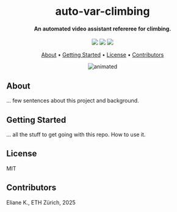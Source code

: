 <h1 align="center">
  <br>
  auto-var-climbing
  <br>
</h1>

<h4 align="center">An automated video assistant refereree for climbing.</h4>
<p align="center">
    <a href="https://ethz.ch/"><img src="https://badgen.net/static/ETH/Z%C3%BCrich/blue" /></a>
    <a href="https://sms.hest.ethz.ch/"><img src="https://badgen.net/static/Sensory Motory/Lab/orange" /></a>
    <a href="https://hest.ethz.ch/en"><img src="https://badgen.net/static/Health Science Technology/Department/yellow" /></a>
</p>

<p align="center">
  <a href="#about">About</a> •
  <a href="#getting-started">Getting Started</a> •
  <a href="#license">License</a> •
  <a href="#contributors">Contributors</a>
</p>

<p align="center">
  <img src="assets/fall_detection.gif" alt="animated" />
</p>

## About
... few sentences about this project and background.

## Getting Started
... all the stuff to get going with this repo. How to use it.

## License
MIT

## Contributors
Eliane K., ETH Zürich, 2025